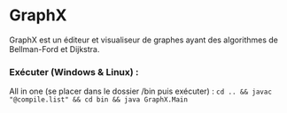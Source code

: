 # GraphX
GraphX est un éditeur et visualiseur de graphes ayant des algorithmes de Bellman-Ford et Dijkstra.

### Exécuter (Windows & Linux) :
All in one (se placer dans le dossier /bin puis exécuter) : `cd .. && javac "@compile.list" && cd bin && java GraphX.Main`
